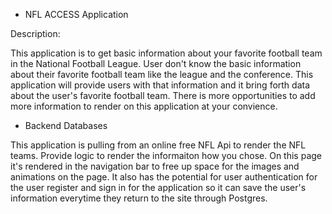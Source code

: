 

- NFL ACCESS Application

Description:

This application is to get basic information about your favorite football team in the National Football League. User don't know the basic information about their favorite football team like the league and the conference. This application will provide users with that information and it bring forth data about the user's favorite football team. There is more opportunities to add more information to render on this application at your convience.

- Backend Databases

This application is pulling from an online free NFL Api to render the NFL teams. Provide logic to render the informaiton how you chose. On this page it's rendered in the navigation bar to free up space for the images and animations on the page.
It also has the potential for user authentication for the user register and sign in for the application so it can save the user's information everytime they return to the site through Postgres.
